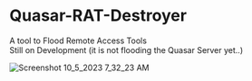 # Quasar-RAT-Destroyer
A tool to Flood Remote Access Tools                 
Still on Development (it is not flooding the Quasar Server yet..)

![Screenshot 10_5_2023 7_32_23 AM](https://github.com/HamanHarasha/Quasar-RAT-Destroyer/assets/135638516/7220b3c0-13e1-442e-a53a-f17bd4cff82e)

